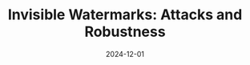 ---
title: "Invisible Watermarks: Attacks and Robustness"
collection: publications
category: arxiv
permalink: /project/idl_war
header:
    teaser: /images/invisible_watermark.png
date: 2024-12-01
authors: Dongjun Hwang*, <b>Sungwon Woo*</b>, Tom Gao*, Raymond Luo*, Sunghwan Baek <b>(co-first author)</b>"
venue:
description: Improving water robustness via cascading image-space and latent-space techniques and improving attacks via custom remover network
tags: ["invisible watermark", "adversarial attack", "generative ai"]
buttons:
    - type: paper
      url: https://arxiv.org/pdf/2412.12511
    - type: video
      url: https://www.youtube.com/watch?v=0vwFG1HSrUE
---
